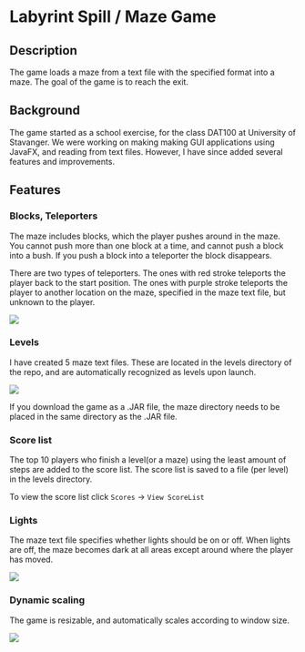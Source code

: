 # Labyrint Spill / Maze Game

## Description

The game loads a maze from a text file with the specified format into a maze.
The goal of the game is to reach the exit.

## Background

The game started as a school exercise, for the class DAT100 at University of Stavanger.
We were working on making making GUI applications using JavaFX, and
reading from text files. 
However, I have since added several features and improvements.

## Features

### Blocks, Teleporters

The maze includes blocks, which the player pushes around in the maze.
You cannot push more than one block at a time, and cannot push
a block into a bush. If you push a block into a teleporter the block
disappears.

There are two types of teleporters. The ones with red stroke teleports the player
back to the start position. The ones with purple stroke teleports the player to another
location on the maze, specified in the maze text file, but unknown to the player.

![](https://christianfosli.github.io/img/Labyrint_020.jpg)

### Levels

I have created 5 maze text files. These are located in the levels directory of the repo,
and are automatically recognized as levels upon launch.

![](https://christianfosli.github.io/img/Labyrint_020_levels.jpg)

If you download the game as a .JAR file, the maze directory needs to be placed in the 
same directory as the .JAR file.

### Score list

The top 10 players who finish a level(or a maze) using the least amount of steps are added to
the score list. The score list is saved to a file (per level) in the levels directory.

To view the score list click `Scores` -> `View ScoreList`

[comment]: <> (Legg til en aktuell screenshot)

### Lights

The maze text file specifies whether lights should be on or off.
When lights are off, the maze becomes dark at all areas except around where the player has moved.

![](https://christianfosli.github.io/img/Labyrint_020_lights.jpg)

### Dynamic scaling

The game is resizable, and automatically scales according to window size.

![](https://christianfosli.github.io/img/Labyrint_020_scaling.jpg)
